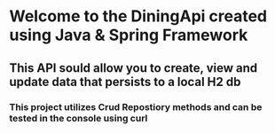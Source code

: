 # Welcome to the DiningApi created using Java & Spring Framework
## This API sould allow you to create, view and update data that persists to a local H2 db
### This project utilizes Crud Repostiory methods and can be tested in the console using curl
